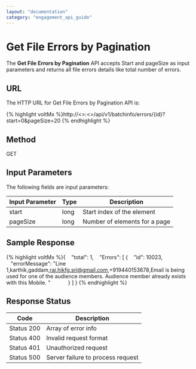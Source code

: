 ```yaml
---
layout: "documentation"
category: "engagement_api_guide"
---
```


# Get File Errors by Pagination

The **Get File Errors by Pagination** API accepts Start and pageSize as input parameters and returns all file errors details like total number of errors.

## URL

The HTTP URL for Get File Errors by Pagination API is:

{% highlight voltMx %}http://<<host>>:<<port>>/api/v1/batchinfo/errors/{id}?start=0&pageSize=20
{% endhighlight %}

## Method

GET

## Input Parameters

The following fields are input parameters:

| Input Parameter | Type | Description                   |
| --------------- | ---- | ----------------------------- |
| start           | long | Start index of the element    |
| pageSize        | long | Number of elements for a page |

## Sample Response

{% highlight voltMx %}{
   "total": 1,
   "Errors": [
{
   "id": 10023,
   "errorMessage": "Line 1,karthik,gaddam,raj.hikfg.sri@gmail.com,+919440153678,Email is being used for one of the audience members. Audience member already exists with this Mobile. "           
}
]
}
{% endhighlight %}

## Response Status

| Code       | Description                       |
| ---------- | --------------------------------- |
| Status 200 | Array of error info               |
| Status 400 | Invalid request format            |
| Status 401 | Unauthorized request              |
| Status 500 | Server failure to process request |
